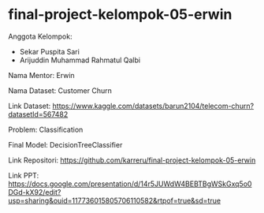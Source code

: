 # final-project-kelompok-05-erwin
Anggota Kelompok:
- Sekar Puspita Sari
- Arijuddin Muhammad Rahmatul Qalbi

Nama Mentor: Erwin

Nama Dataset: Customer Churn

Link Dataset: https://www.kaggle.com/datasets/barun2104/telecom-churn?datasetId=567482

Problem: Classification

Final Model: DecisionTreeClassifier

Link Repositori: https://github.com/karreru/final-project-kelompok-05-erwin

Link PPT: https://docs.google.com/presentation/d/14r5JUWdW4BEBTBgWSkGxq5o0DGd-kX92/edit?usp=sharing&ouid=117736015805706110582&rtpof=true&sd=true
